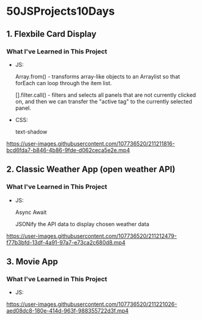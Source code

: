 # 50JSProjects10Days
## 1. Flexbile Card Display
### What I've Learned in This Project
- JS: 

  Array.from() - transforms array-like objects to an Arraylist so that forEach can loop through the item list. 
  
  [].filter.call() - filters and selects all panels that are not currently clicked on, and then we can transfer the "active tag" to the currently selected panel.
  
- CSS:
  
  text-shadow


https://user-images.githubusercontent.com/107736520/211211816-bcd6fda7-b846-4b86-9fde-d062ceca5e2e.mp4

## 2. Classic Weather App (open weather API)

### What I've Learned in This Project
- JS:

  Async Await 
  
  JSONify the API data to display chosen weather data

https://user-images.githubusercontent.com/107736520/211212479-f77b3bfd-13df-4a91-97a7-e73ca2c680d8.mp4

## 3. Movie App
### What I've Learned in This Project
- JS:


https://user-images.githubusercontent.com/107736520/211221026-aed08dc8-180e-414d-963f-988355722d3f.mp4




